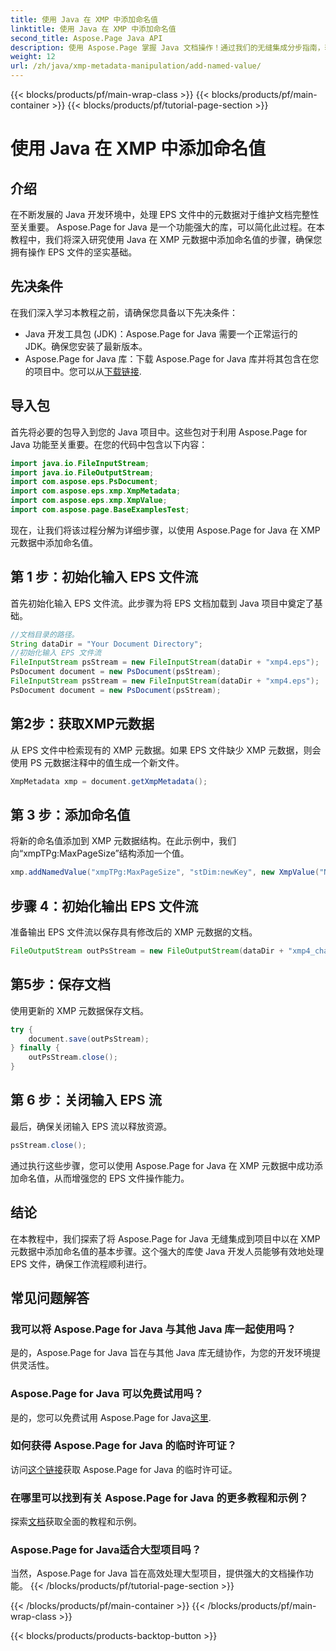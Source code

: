 ```yaml
---
title: 使用 Java 在 XMP 中添加命名值
linktitle: 使用 Java 在 XMP 中添加命名值
second_title: Aspose.Page Java API
description: 使用 Aspose.Page 掌握 Java 文档操作！通过我们的无缝集成分步指南，轻松在 XMP 元数据中添加命名值。
weight: 12
url: /zh/java/xmp-metadata-manipulation/add-named-value/
---
```


{{< blocks/products/pf/main-wrap-class >}}
{{< blocks/products/pf/main-container >}}
{{< blocks/products/pf/tutorial-page-section >}}

# 使用 Java 在 XMP 中添加命名值

## 介绍
在不断发展的 Java 开发环境中，处理 EPS 文件中的元数据对于维护文档完整性至关重要。 Aspose.Page for Java 是一个功能强大的库，可以简化此过程。在本教程中，我们将深入研究使用 Java 在 XMP 元数据中添加命名值的步骤，确保您拥有操作 EPS 文件的坚实基础。
## 先决条件
在我们深入学习本教程之前，请确保您具备以下先决条件：
- Java 开发工具包 (JDK)：Aspose.Page for Java 需要一个正常运行的 JDK。确保您安装了最新版本。
- Aspose.Page for Java 库：下载 Aspose.Page for Java 库并将其包含在您的项目中。您可以从[下载链接](https://releases.aspose.com/page/java/).
## 导入包
首先将必要的包导入到您的 Java 项目中。这些包对于利用 Aspose.Page for Java 功能至关重要。在您的代码中包含以下内容：
```java
import java.io.FileInputStream;
import java.io.FileOutputStream;
import com.aspose.eps.PsDocument;
import com.aspose.eps.xmp.XmpMetadata;
import com.aspose.eps.xmp.XmpValue;
import com.aspose.page.BaseExamplesTest;
```
现在，让我们将该过程分解为详细步骤，以使用 Aspose.Page for Java 在 XMP 元数据中添加命名值。
## 第 1 步：初始化输入 EPS 文件流
首先初始化输入 EPS 文件流。此步骤为将 EPS 文档加载到 Java 项目中奠定了基础。
```java
//文档目录的路径。
String dataDir = "Your Document Directory";
//初始化输入 EPS 文件流
FileInputStream psStream = new FileInputStream(dataDir + "xmp4.eps");
PsDocument document = new PsDocument(psStream);
FileInputStream psStream = new FileInputStream(dataDir + "xmp4.eps");
PsDocument document = new PsDocument(psStream);
```
## 第2步：获取XMP元数据
从 EPS 文件中检索现有的 XMP 元数据。如果 EPS 文件缺少 XMP 元数据，则会使用 PS 元数据注释中的值生成一个新文件。
```java
XmpMetadata xmp = document.getXmpMetadata();
```
## 第 3 步：添加命名值
将新的命名值添加到 XMP 元数据结构。在此示例中，我们向“xmpTPg:MaxPageSize”结构添加一个值。
```java
xmp.addNamedValue("xmpTPg:MaxPageSize", "stDim:newKey", new XmpValue("NewValue"));
```
## 步骤 4：初始化输出 EPS 文件流
准备输出 EPS 文件流以保存具有修改后的 XMP 元数据的文档。
```java
FileOutputStream outPsStream = new FileOutputStream(dataDir + "xmp4_changed.eps");
```
## 第5步：保存文档
使用更新的 XMP 元数据保存文档。
```java
try {
    document.save(outPsStream);
} finally {
    outPsStream.close();
}
```
## 第 6 步：关闭输入 EPS 流
最后，确保关闭输入 EPS 流以释放资源。
```java
psStream.close();
```
通过执行这些步骤，您可以使用 Aspose.Page for Java 在 XMP 元数据中成功添加命名值，从而增强您的 EPS 文件操作能力。
## 结论
在本教程中，我们探索了将 Aspose.Page for Java 无缝集成到项目中以在 XMP 元数据中添加命名值的基本步骤。这个强大的库使 Java 开发人员能够有效地处理 EPS 文件，确保工作流程顺利进行。
## 常见问题解答
### 我可以将 Aspose.Page for Java 与其他 Java 库一起使用吗？
是的，Aspose.Page for Java 旨在与其他 Java 库无缝协作，为您的开发环境提供灵活性。
### Aspose.Page for Java 可以免费试用吗？
是的，您可以免费试用 Aspose.Page for Java[这里](https://releases.aspose.com/).
### 如何获得 Aspose.Page for Java 的临时许可证？
访问[这个链接](https://purchase.aspose.com/temporary-license/)获取 Aspose.Page for Java 的临时许可证。
### 在哪里可以找到有关 Aspose.Page for Java 的更多教程和示例？
探索[文档](https://reference.aspose.com/page/java/)获取全面的教程和示例。
### Aspose.Page for Java适合大型项目吗？
当然，Aspose.Page for Java 旨在高效处理大型项目，提供强大的文档操作功能。
{{< /blocks/products/pf/tutorial-page-section >}}

{{< /blocks/products/pf/main-container >}}
{{< /blocks/products/pf/main-wrap-class >}}

{{< blocks/products/products-backtop-button >}}
